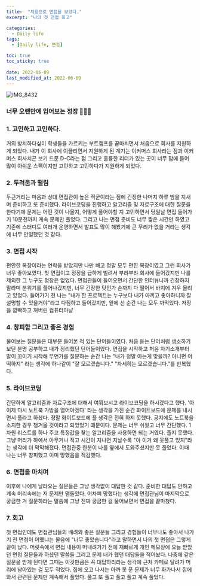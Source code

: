 ```yaml
---
title:  "처음으로 면접을 보았다."
excerpt: "나의 첫 면접 회고"

categories:
  - Daily life
tags:
  - [Daily life, 면접]

toc: true
toc_sticky: true
 
date: 2022-06-09
last_modified_at: 2022-06-09
---
```


![IMG_8432](https://user-images.githubusercontent.com/75519839/172981895-e0bb270b-1068-4774-8d8c-a5c54ce49a39.jpg)
### 너무 오랜만에 입어보는 정장 🤵🏻‍♂️


### 1. 고민하고 고민하다.

거의 방치하다싶이 학생들을 가르키는 부트캠프를 끝마치면서 처음으로 회사를 지원하게 되었다.
내가 이 회사에 이끌리면서 지원하게 된 계기는 이커머스 회사라는 점과 이커머스 회사치곤 보기 드문 D-C라는 점 그리고 훌륭한 리더가 있는 곳이 너무 맘에 들어 많이 아쉬운 스펙이지만 고민하고 고민하다가 지원하게 되었다.

### 2. 두려움과 떨림

두근거리는 마음과 상대 면접관이 높은 직군이라는 점에 긴장한 나머지 하루 밤을 지새며 준비하고 또 준비했다.
라이브코딩을 진행하고 알고리즘 및 자료구조에 대한 질문을 한다기에 문제는 어떤 것이 나올지, 어떻게 풀어야할 지 고민하면서 당일날 면접 들어가기 10분전까지 계속 문제만 풀었다.
그리고 나는 면접 준비도 너무 짧은 시간만 하였고 기존에 스터디도 여러개 운영하면서 발표도 많이 해봤기에 큰 무리가 없을 거라는 생각에 너무 안일했던 것 같다. 

### 3. 면접 시작

편안한 복장이라는 연락을 받았지만 나만 빼고 정말 모두 편한 복장이였고 그런 회사가 너무 좋아보였다. 첫 면접이고 정장을 급하게 빌려서 부랴부랴 회사에 들어갔지만 나를 제외한 그 누구도 정장은 없었다. 
면접관들이 들어오면서 간단한 인터뷰니까 긴장하지 말라며 분위기를 풀어나갔지만, 너무 긴장한 탓인가 손까지 다 떨어서 바지에 겨우 올리고 있었다.
들어가기 전 나는 "내가 한 프로젝트는 누구보다 내가 아끼고 좋아하니까 잘 설명할 수 있을거야"라고 다짐하고 들어갔지만, 앞에 선 순간 나는 모두 까먹었다. 저장을 깜빡하고 꺼버린 컴퓨터마냥

### 4. 창피함 그리고 좋은 경험

물어보는 질문들은 대부분 들어본 적 있는 단어들이였다. 처음 듣는 단어처럼 생소하기보단 분명 공부하고 내가 정리했던 단어들이였다. 면접을 시작하고 처음 자기소개부터 말이 꼬이기 시작해 무언가를 질문하는 순간 나는 "내가 정말 아는게 맞을까? 아니면 어떡하지" 라는 생각에 하나같이 "잘 모르겠습니다." "자세히는 모르겠습니다."를 반복했다.

### 5. 라이브코딩

간단하게 알고리즘과 자료구조에 대해서 여쭤보시고 라이브코딩을 하시겠다고 했다. '아 이제 다시 노트북 가방을 열어야겠다' 라는 생각을 가진 순간 화이트보드에 문제를 내시면서 풀라고 하셨다. 정말 화이트보드에 풀 생각은 전혀 하지 못했다. 공지에도 노트북을 소지한 경우 챙겨올 것이라고 되있었기 떄문이다. 
문제는 너무 쉬웠고 너무 간단했다. 1차원 리스트를 하나 주고 특정값을 찾는 알고리즘을 사용하면 되는 거였다. 
풀지 못했다. 그냥 머리가 하예서 아무거나 적고 시간이 지나면 지날수록 "아 이거 왜 못풀고 있지"라는 생각에 더 막막해졌다.
면접관중 한분이 나를 옆에서 도와주셨지만 못 풀었다. 이때 나는 너무 창피했고 이미 망했음을 직감했다.

### 6. 면접을 마치며

이후에 나에게 날라오는 질문들은 그냥 생각없이 대답한 것 같다. 준비한 대답도 안하고 계속 머리속에는 저 문제만 맴돌았다.
어차피 망했다는 생각에 면접관님이 마지막으로 궁금한 거 질문하라는 말씀에 그냥 진짜 궁금한 걸 물어보면서 면접을 끝마쳤다.

### 7. 회고

첫 면접인데도 면접관님들의 배려와 좋은 질문들 그리고 경험들이 너무나도 좋아서 나가기 전 면접이 어땠냐는 물음에 "너무 좋았습니다"라고 말하면서 나의 첫 면접은 그렇게 끝이 났다. 머릿속에서 면접 내용이 떠내려가기 전에 재빠르게 개인 메모장에 오늘 받았던 면접 질문들과 하셨던 말씀들 그리고 문제 내가 했던 대답들을 적어놨다. 나중에 같은 질문을 받게 된다면 그때는 이것만큼은 꼭 대답하리라는 생각에 근처 카페로 달려가 머리에 남아있는 걸 모두 적었다. 
집에 오고 나서는 아까 못 푼 문제가 너무 화가나서 집에 와서 관련된 문제만 계속해서 풀었다. 풀고 또 풀고 풀고 풀고 계속 풀었다.